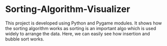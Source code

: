 # Sorting-Algorithm-Visualizer
This project is developed using Python and Pygame modules.
It shows how the sorting algorithm works as sorting is an important algo which is used widely to arrange the data.
Here, we can easily see how insertion and bubble sort works.
